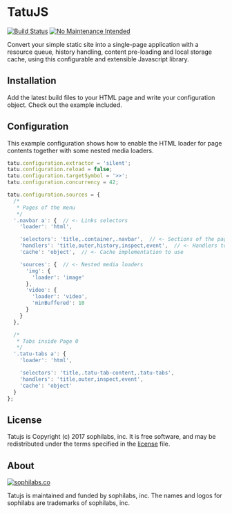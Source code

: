 # TatuJS

[![Build Status](https://travis-ci.org/sophilabs/tatujs.png?branch=master)](https://travis-ci.org/sophilabs/tatujs)
[![No Maintenance Intended](http://unmaintained.tech/badge.svg)](http://unmaintained.tech/)

Convert your simple static site into a single-page application with a resource queue, history handling,
content pre-loading and local storage cache, using this configurable and extensible Javascript library.

## Installation
Add the latest build files to your HTML page and write your configuration object. Check out the example included.

## Configuration
This example configuration shows how to enable the HTML loader for page contents together with some nested media loaders.

```js
tatu.configuration.extractor = 'silent';
tatu.configuration.reload = false;
tatu.configuration.targetSymbol = '>>';
tatu.configuration.concurrency = 42;

tatu.configuration.sources = {
  /*
   * Pages of the menu
   */
  '.navbar a': {  // <- Links selectors
    'loader': 'html',

    'selectors': 'title,.container,.navbar',  // <- Sections of the page to download
    'handlers': 'title,outer,history,inspect,event',  // <- Handlers to call when a link is clicked
    'cache': 'object',  // <- Cache implementation to use

    'sources': {  // <- Nested media loaders
      'img': {
        'loader': 'image'
      },
      'video': {
        'loader': 'video',
        'minBuffered': 10
      }
    }
  },

  /*
   * Tabs inside Page 0
   */
  '.tatu-tabs a': {
    'loader': 'html',

    'selectors': 'title,.tatu-tab-content,.tatu-tabs',
    'handlers': 'title,outer,inspect,event',
    'cache': 'object'
  }
};
```

## License
Tatujs is Copyright (c) 2017 sophilabs, inc. It is free software, and may be
redistributed under the terms specified in the [license](/LICENSE) file.

## About

[![sophilabs.co](https://s3.amazonaws.com/sophilabs-assets/logo/logo_300x66.gif)](https://sophilabs.co)

Tatujs is maintained and funded by sophilabs, inc. The names and logos for
sophilabs are trademarks of sophilabs, inc.
